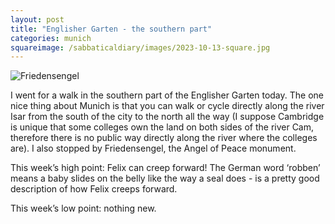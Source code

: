 ```yaml
---
layout: post
title: "Englisher Garten - the southern part"
categories: munich
squareimage: /sabbaticaldiary/images/2023-10-13-square.jpg
---
```

<img src="/sabbaticaldiary/images/2023-10-13.jpg" alt="Friedensengel" class="center">

I went for a walk in the southern part of the Englisher Garten today. The one nice thing about Munich is that you can walk or cycle directly along the river Isar from the south of the city to the north all the way (I suppose Cambridge is unique that some colleges own the land on both sides of the river Cam, therefore there is no public way directly along the river where the colleges are). I also stopped by Friedensengel, the Angel of Peace monument.

This week’s high point: Felix can creep forward! The German word ‘robben’ means a baby slides on the belly like the way a seal does - is a pretty good description of how Felix creeps forward. 

This week’s low point: nothing new. 
